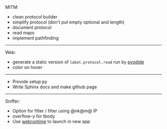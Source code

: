 MITM:

  - clean protocol builder
  - simplify protocol (don't put empty optional and length)
  - document protocol
  - read maps
  - implement pathfinding

-----

Web:

  - generate a static version of `labot.protocol.read` run by
    [pyodide](https://github.com/iodide-project/pyodide)
  - color on hover

-----

  - Provide setup.py
  - Write Sphinx docs and make github page

-----

Sniffer:

  - Option for filter / filter using @nk@m@ IP
  - overflow-y for tbody
  - Use [webruntime](https://github.com/flexxui/webruntime) to launch in
    new app
